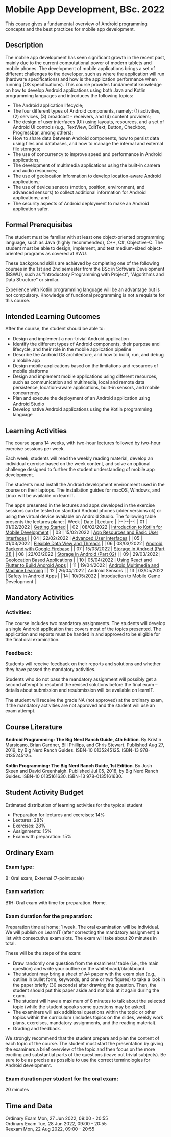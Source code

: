 
# Mobile App Development, BSc. 2022
This course gives a fundamental overview of Android programming concepts and the best practices for mobile app development.

## Description
The mobile app development has seen significant growth in the recent past, mainly due to the current computational power of modern tablets and mobile phones. The development of mobile applications brings a set of different challenges to the developer, such as where the application will run (hardware specifications) and how is the application performance when running (OS specifications). This course provides fundamental knowledge on how to develop Android applications using both Java and Kotlin programming languages and introduces the following topics:
- The Android application lifecycle;
- The four different types of Android components, namely: (1) activities, (2) services, (3) broadcast - receivers, and (4) content providers;
- The design of user interfaces (UI) using layouts, resources, and a set of Android UI controls (e.g., TextView, EditText, Button, Checkbox, Progressbar, among others);
- How to share data between Android components, how to persist data using files and databases, and how to manage the internal and external file storages;
- The use of concurrency to improve speed and performance in Android applications;
- The development of multimedia applications using the built-in camera and audio resources;
- The use of geolocation information to develop location-aware Android applications;
- The use of device sensors (motion, position, environment, and advanced sensors) to collect additional information for Android applications; and
- The security aspects of Android deployment to make an Android application safer.

## Formal Prerequisites
The student must be familiar with at least one object-oriented programming language, such as Java (highly recommended), C++, C#, Objective-C. The student must be able to design, implement, and test medium-sized object-oriented programs as covered at SWU.

These background skills are achieved by completing one of the following courses in the 1st and 2nd semester from the BSc in Software Development (BSWU), such as "Introductory Programming with Project", "Algorithms and Data Structure" or similar.

Experience with Kotlin programming language will be an advantage but is not compulsory. Knowledge of functional programming is not a requisite for this course.

## Intended Learning Outcomes
After the course, the student should be able to:

- Design and implement a non-trivial Android application
- Identify the different types of Android components, their purpose and lifecycle, and their role in the mobile application pipeline
- Describe the Android OS architecture, and how to build, run, and debug a mobile app
- Design mobile applications based on the limitations and resources of mobile platforms
- Design and implement mobile applications using different resources, such as communication and multimedia, local and remote data persistence, location-aware applications, built-in sensors, and mobile concurrency
- Plan and execute the deployment of an Android application using Android Studio
- Develop native Android applications using the Kotlin programming language

## Learning Activities
The course spans 14 weeks, with two-hour lectures followed by two-hour exercise sessions per week.

Each week, students will read the weekly reading material, develop an individual exercise based on the week content, and solve an optional challenge designed to further the student understanding of mobile app development.

The students must install the Android development environment used in the course on their laptops. The installation guides for macOS, Windows, and Linux will be available on learnIT.

The apps presented in the lectures and apps developed in the exercise sessions can be tested on standard Android phones (older versions ok) or using the virtual device available on Android Studio. The following table presents the lectures plane:
| Week | Date | Lecture |
|--|--|--|
| 01 | 01/02/2022 | [Getting Started](lecture01) |
| 02 | 08/02/2022 | [Introduction to Kotlin for Mobile Development](lecture02) |
| 03 | 15/02/2022 | [App Resources and Basic User Interfaces](lecture03) |
| 04 | 22/02/2022 | [Advanced User Interfaces](lecture04) |
| 05 | 01/03/2022 | [Flexible Data View and Threads](lecture05) |
| 06 | 08/03/2022 | [Android Backend with Google Firebase](lecture06) |
| 07 | 15/03/2022 | [Storage in Android (Part 01)](lecture07) |
| 08 | 22/03/2022 | [Storage in Android (Part 02)](lecture08) |
| 09 | 29/03/2022 | [Geolocation Based Applications](lecture09) |
| 10 | 05/04/2022 | [Using React and Flutter to Build Android Apps](lecture10) |
| 11 | 19/04/2022 | [Android Multimedia and Machine Learning](lecture11) |
| 12 | 26/04/2022 | Android Sensors |
| 13 | 03/05/2022 | Safety in Android Apps |
| 14 | 10/05/2022 | Introduction to Mobile Game Development |

## Mandatory Activities
### Activities:
The course includes two mandatory assignments. The students will develop a single Android application that covers most of the topics presented. The application and reports must be handed in and approved to be eligible for the final oral examination.

### Feedback:
Students will receive feedback on their reports and solutions and whether they have passed the mandatory activities.

Students who do not pass the mandatory assignment will possibly get a second attempt to resubmit the revised solutions before the final exam – details about submission and resubmission will be available on learnIT.

The student will receive the grade NA (not approved) at the ordinary exam, if the mandatory activities are not approved and the student will use an exam attempt.

## Course Literature
**Android Programming: The Big Nerd Ranch Guide, 4th Edition**. By Kristin Marsicano, Brian Gardner, Bill Phillips, and Chris Stewart. Published Aug 27, 2019, by Big Nerd Ranch Guides. ISBN-10 0135245125. ISBN-13 978-0135245125.

**Kotlin Programming: The Big Nerd Ranch Guide, 1st Edition**. By Josh Skeen and David Greenhalgh. Published Jul 05, 2018, by Big Nerd Ranch Guides. ISBN-10 0135161630. ISBN-13 978-0135161630.

## Student Activity Budget
Estimated distribution of learning activities for the typical student
- Preparation for lectures and exercises: 14%
- Lectures: 28%
- Exercises: 28%
- Assignments: 15%
- Exam with preparation: 15%

## Ordinary Exam
### Exam type:
B: Oral exam, External (7-point scale)

### Exam variation:
B1H: Oral exam with time for preparation. Home.

### Exam duration for the preparation:
Preparation time at home: 1 week.
The oral examination will be individual. We will publish on LearnIT (after correcting the mandatory assignment) a list with consecutive exam slots. The exam will take about 20 minutes in total. 

These will be the steps of the exam:
- Draw randomly one question from the examiners' table (i.e., the main question) and write your outline on the whiteboard/blackboard.
- The student may bring a sheet of A4 paper with the exam plan (e.g., outline in bullet form, keywords, and one or two figures) to take a look in the paper briefly (30 seconds) after drawing the question. Then, the student should put this paper aside and not look at it again during the exam.
- The student will have a maximum of 8 minutes to talk about the selected topic (while the student speaks some questions may be asked).
- The examiners will ask additional questions within the topic or other topics within the curriculum (includes topics on the slides, weekly work plans, exercises, mandatory assignments, and the reading material).
- Grading and feedback.

We strongly recommend that the student prepare and plan the content of each topic of the course. The student must start the presentation by giving the examiners a brief overview of the topic and then focus on the more exciting and substantial parts of the questions (leave out trivial subjects). Be sure to be as precise as possible to use the correct terminologies for Android development.

### Exam duration per student for the oral exam:
20 minutes

## Time and Data
Ordinary Exam Mon, 27 Jun 2022, 09:00 - 20:55<br />
Ordinary Exam Tue, 28 Jun 2022, 09:00 - 20:55<br />
Reexam Mon, 22 Aug 2022, 09:00 - 20:55

